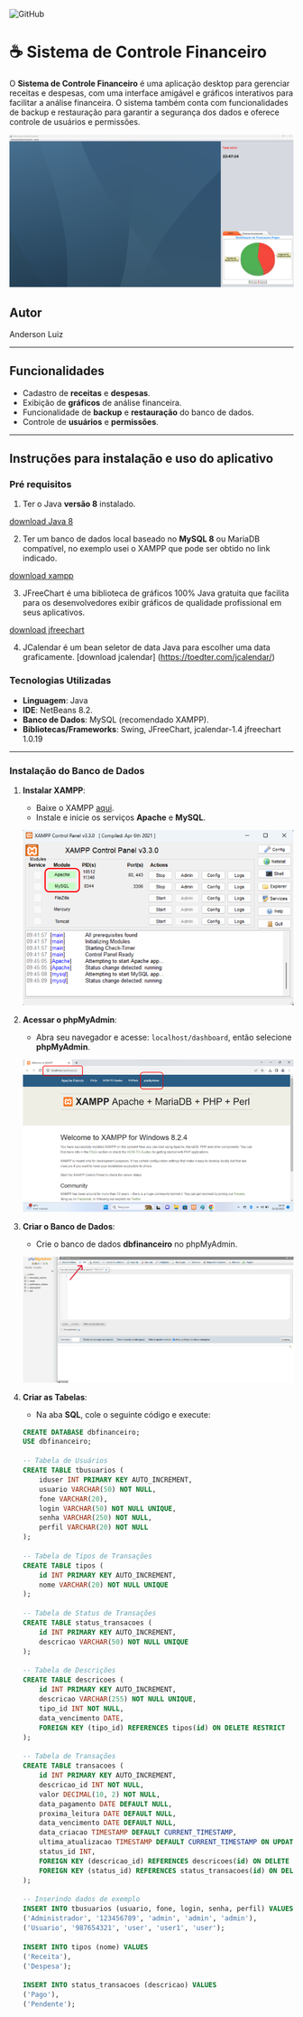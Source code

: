 ![GitHub](https://img.shields.io/github/license/professorjosedeassis/infoX)

# ☕ Sistema de Controle Financeiro
O **Sistema de Controle Financeiro** é uma aplicação desktop para gerenciar receitas e despesas, com uma interface amigável e gráficos interativos para facilitar a análise financeira. O sistema também conta com funcionalidades de backup e restauração para garantir a segurança dos dados e oferece controle de usuários e permissões.

![Sistema Controle Financeiro](https://github.com/alburilli/Sistema-de-Controle-Financeiro/blob/main/assets/Screenshot_1.png)

## Autor
Anderson Luiz

---

## Funcionalidades

- Cadastro de **receitas** e **despesas**.
- Exibição de **gráficos** de análise financeira.
- Funcionalidade de **backup** e **restauração** do banco de dados.
- Controle de **usuários** e **permissões**.

---

## Instruções para instalação e uso do aplicativo
### Pré requisitos
1) Ter o Java **versão 8** instalado.

[download Java 8](https://www.java.com/pt-BR/)

2) Ter um banco de dados local baseado no **MySQL 8** ou MariaDB compatível, no exemplo usei o XAMPP que pode ser obtido no link indicado.

[download xampp](https://www.apachefriends.org/)

3) JFreeChart é uma biblioteca de gráficos 100% Java gratuita que facilita para os desenvolvedores exibir gráficos de qualidade profissional em seus aplicativos.

[download jfreechart](https://sourceforge.net/projects/jfreechart/files/1.%20JFreeChart/1.0.19/)

4) JCalendar é um bean seletor de data Java para escolher uma data graficamente.
[download jcalendar] (https://toedter.com/jcalendar/)

### Tecnologias Utilizadas

- **Linguagem**: Java
- **IDE**: NetBeans 8.2.
- **Banco de Dados**: MySQL (recomendado XAMPP).
- **Bibliotecas/Frameworks**: Swing, JFreeChart, jcalendar-1.4 jfreechart 1.0.19

---

### Instalação do Banco de Dados

1. **Instalar XAMPP**:
   - Baixe o XAMPP [aqui](https://www.apachefriends.org/).
   - Instale e inicie os serviços **Apache** e **MySQL**.

   ![XAMPP Start](https://github.com/alburilli/Sistema-de-Controle-Financeiro/blob/main/assets/Screenshot_2.png)

2. **Acessar o phpMyAdmin**:
   - Abra seu navegador e acesse: `localhost/dashboard`, então selecione **phpMyAdmin**.

   ![phpMyAdmin](https://github.com/alburilli/Sistema-de-Controle-Financeiro/blob/main/assets/Screenshot_3.png)

3. **Criar o Banco de Dados**:
   - Crie o banco de dados **dbfinanceiro** no phpMyAdmin.
   
   ![dbfinanceiro](https://github.com/alburilli/Sistema-de-Controle-Financeiro/blob/main/assets/Screenshot_4.png)

4. **Criar as Tabelas**:
   - Na aba **SQL**, cole o seguinte código e execute:

   ```sql
   CREATE DATABASE dbfinanceiro;
   USE dbfinanceiro;

   -- Tabela de Usuários
   CREATE TABLE tbusuarios (
       iduser INT PRIMARY KEY AUTO_INCREMENT,  
       usuario VARCHAR(50) NOT NULL,         
       fone VARCHAR(20),                    
       login VARCHAR(50) NOT NULL UNIQUE,  
       senha VARCHAR(250) NOT NULL,        
       perfil VARCHAR(20) NOT NULL        
   );

   -- Tabela de Tipos de Transações
   CREATE TABLE tipos (
       id INT PRIMARY KEY AUTO_INCREMENT,      
       nome VARCHAR(20) NOT NULL UNIQUE       
   );

   -- Tabela de Status de Transações
   CREATE TABLE status_transacoes (
       id INT PRIMARY KEY AUTO_INCREMENT,       
       descricao VARCHAR(50) NOT NULL UNIQUE    
   );

   -- Tabela de Descrições
   CREATE TABLE descricoes (
       id INT PRIMARY KEY AUTO_INCREMENT,       
       descricao VARCHAR(255) NOT NULL UNIQUE,  
       tipo_id INT NOT NULL,                    
       data_vencimento DATE,                    
       FOREIGN KEY (tipo_id) REFERENCES tipos(id) ON DELETE RESTRICT
   );

   -- Tabela de Transações
   CREATE TABLE transacoes (
       id INT PRIMARY KEY AUTO_INCREMENT,        
       descricao_id INT NOT NULL,                
       valor DECIMAL(10, 2) NOT NULL,            
       data_pagamento DATE DEFAULT NULL,         
       proxima_leitura DATE DEFAULT NULL,        
       data_vencimento DATE DEFAULT NULL,        
       data_criacao TIMESTAMP DEFAULT CURRENT_TIMESTAMP,
       ultima_atualizacao TIMESTAMP DEFAULT CURRENT_TIMESTAMP ON UPDATE CURRENT_TIMESTAMP,
       status_id INT,                            
       FOREIGN KEY (descricao_id) REFERENCES descricoes(id) ON DELETE RESTRICT,
       FOREIGN KEY (status_id) REFERENCES status_transacoes(id) ON DELETE RESTRICT
   );

   -- Inserindo dados de exemplo
   INSERT INTO tbusuarios (usuario, fone, login, senha, perfil) VALUES 
   ('Administrador', '123456789', 'admin', 'admin', 'admin'),
   ('Usuario', '987654321', 'user', 'user1', 'user');

   INSERT INTO tipos (nome) VALUES
   ('Receita'),
   ('Despesa');

   INSERT INTO status_transacoes (descricao) VALUES
   ('Pago'),
   ('Pendente');